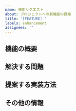 ```yaml
---
name: 機能リクエスト
about: プロジェクトへの新機能の提案
title: '[FEATURE] '
labels: enhancement
assignees: ''
---
```


## 機能の概要
<!-- どのような機能が必要か簡潔に説明してください -->

## 解決する問題
<!-- この機能がどのような問題を解決するか説明してください -->

## 提案する実装方法
<!-- 実装方法のアイデアがあれば記述してください -->

## その他の情報
<!-- 関連する情報や参考資料など -->
